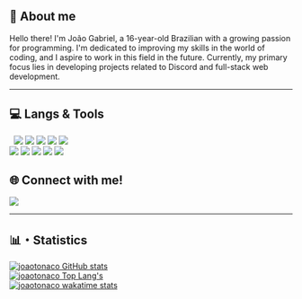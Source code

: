 ## 👋 About me
Hello there! I'm João Gabriel, a 16-year-old Brazilian with a growing passion for programming. I'm dedicated to improving my skills in the world of coding, and I aspire to work in this field in the future. Currently, my primary focus lies in developing projects related to Discord and full-stack web development.

** **
## 💻 Langs & Tools
<p>
    &nbsp
    <img src="https://img.shields.io/badge/JavaScript-F7DF1E?style=for-the-badge&logo=javascript&logoColor=black" />
    <img src="https://img.shields.io/badge/TypeScript-3178C6?style=for-the-badge&logo=typescript&logoColor=white" />
    <img src="https://img.shields.io/badge/HTML5-E34F26?style=for-the-badge&logo=html5&logoColor=white" />
    <img src="https://img.shields.io/badge/CSS3-1572B6?style=for-the-badge&logo=css3&logoColor=white" />
    <img src="https://img.shields.io/badge/Rust-000000?style=for-the-badge&logo=rust&logoColor=white" />
    <br /> 
    <img src="https://img.shields.io/badge/Node.js-339933?style=for-the-badge&logo=node.js&logoColor=white" />
    <img src="https://img.shields.io/badge/React-61DAFB?style=for-the-badge&logo=react&logoColor=black" />
    <img src="https://img.shields.io/badge/NestJs-E0234E?style=for-the-badge&logo=nestjs&logoColor=white" />
    <img src="https://img.shields.io/badge/Next%20JS-000000?style=for-the-badge&logo=next.js&logoColor=white" />
    <img src="https://img.shields.io/badge/Tailwind%20CSS-38B2AC?style=for-the-badge&logo=tailwind-css&logoColor=white" />
</p>

## 🌐 Connect with me!
<img src="https://img.shields.io/badge/Discord-@blue.y-5865F2?style=for-the-badge&logo=discord&logoColor=white" />

** **
## 📊・Statistics
[![joaotonaco GitHub stats](https://github-readme-stats.vercel.app/api?username=joaotonaco&show_icons=true&count_private=true&include_all_commits=true&theme=github_dark&hide_border=true)](https://github.com/joaotonaco)
<br />
[![joaotonaco Top Lang's](https://github-readme-stats.vercel.app/api/top-langs/?username=joaotonaco&layout=compact&show_icons=true&theme=github_dark&hide_border=true)](https://github.com/joaotonaco)
<br />
[![joaotonaco wakatime stats](https://github-readme-stats.vercel.app/api/wakatime?username=joaotonaco&theme=github_dark&hide_border=true&show_icons=true&layout=compact)](https://github.com/joaotonaco)
